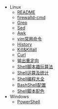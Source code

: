 * Linux
  * [README](/person/Shell/)
  * [firewalld-cmd](/person/Shell/防火墙)
  * [Grep](/person/Shell/Grep)
  * [Sed](/person/Shell/Sed)
  * [Awk](/person/Shell/Awk)
  * [vim常用命令](/person/Shell/vim常用命令)
  * [History](/person/Shell/History)
  * [Kill&Killall](/person/Shell/Kill&Killall)
  * [Curl](/person/Shell/Curl)
  * [输出重定向](/person/Shell/std_redirect)
  * [Shell脚本趣玩算法](/person/Shell/Shell脚本趣玩算法)
  * [Shell运算及统计](/person/Shell/Shell运算及统计)
  * [Shell编程大全](/person/Shell/Shell编程大全)
  * [BashShell配置](/person/Shell/BashShell配置)
  * [Shell脚本配色](/person/Shell/Shell脚本配色)
* Windows
  * [PowerShell](/person/Shell/PowerShell)